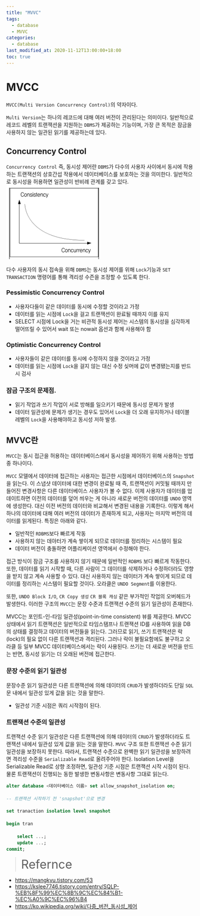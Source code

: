 ```yaml
---
title: "MVVC"
tags:
  - database
  - MVVC
categories:
  - database
last_modified_at: 2020-11-12T13:00:00+18:00
toc: true
---
```

<script type="text/javascript"
src="https://cdn.mathjax.org/mathjax/latest/MathJax.js?config=TeX-AMS_HTML">
</script>

# MVCC
`MVCC(Multi Version Concurrency Control)`의 약자이다.

`Multi Version`는 하나의 레코드에 대해 여러 버전이 관리된다는 의미이다. 일반적으로 레코드 레벨의 트랜잭션을 지원하는 `DBMS`가 제공하는 기능이며, 가장 큰 목적은 잠금을 사용하지 않는 일관된 읽기를 제공하는데 있다.

## Concurrency Control
`Concurrency Control` 즉, 동시성 제어란 `DBMS`가 다수의 사용자 사이에서 동시에 작용하는 트랜잭션의 상호간섭 작용에서 데이터베이스를 보호하는 것을 의미한다. 일반적으로 동시성을 허용하면 일관성이 반비례 관계를 갖고 있다.
![이미지](/assets/images/consistency-concurrency.png)

다수 사용자의 동시 접속을 위해 `DBMS`는 동시성 제어를 위해 `Lock`기능과 `SET TRANSACTION` 명령어를 통해 격리성 수즌을 조정할 수 있도록 한다.

### Pessimistic Concurrency Control

- 사용자다들이 같은 데이터를 동시에 수정할 것이라고 가정
- 데이터를 읽는 시점에 `Lock`을 걸고 트랜잭션이 완료될 때까지 이를 유지
- SELECT 시점에 Lock을 거는 비관적 동시성 제어는 시스템의 동시성을 심각하게 떨어뜨릴 수 있어서 wait 또는 nowait 옵션과 함께 사용해야 함

### Optimistic Concurrency Control

- 사용자들이 같은 데이터를 동시에 수정하지 않을 것이라고 가정
- 데이터를 읽는 시점에 `Lock`을 걸지 않는 대신 수정 싲머에 값이 변경됐는지를 반드시 검사

### 잠금 구조의 문제점.

- 읽기 작업과 쓰기 작업이 서로 방해를 일으키기 때문에 동시성 문제가 발생
- 데이터 일관성에 문제가 생기는 경우도 있어서 `Lock`을 더 오래 유지하거나 테이블 레벨의 `Lock`을 사용해야하고 동시성 저하 발생.

## MVVC란

`MVCC`는 동시 접근을 허용하는 데이터베이스에서 동시성을 제어하기 위해 사용하는 방법 중 하나이다.

`MVCC` 모델에서 데이터에 접근하는 사용자는 접근한 시점에서 데이터베이스의 `Snapshot`을 읽는다. 이 스냅샷 데이터에 대한 변경이 완료될 때 즉, 트랜잭션이 커밋될 때까지 만들어진 변경사항은 다른 데이터베이스 사용자가 볼 수 없다. 이제 사용자가 데이터를 업데이트하면 이전의 데이터를 덮어 씌우는 게 아니라 새로운 버전의 데이터를 `UNDO` 영역에 생성한다. 대신 이전 버전의 데이터와 비교해서 변경된 내용을 기록한다. 이렇게 해서 하나의 데이터에 대해 여러 버전의 데이터가 존재하게 되고, 사용자는 마지막 버전의 데이터를 읽게된다. 특징은 아래와 같다.

- 일반적인 `RDBMS`보다 빠르게 작동
- 사용하지 않는 데아터가 계속 쌓이게 되므로 데이터를 정리하는 시스템이 필요
- 데이터 버전이 충돌하면 어플리케이션 영역에서 수정해야 한다.

접근 방식이 잠금 구조를 사용하지 않기 때문에 일반적인 `RDBMS` 보다 빠르게 작동한다. 또한, 데이터를 읽기 시작할 때, 다른 사람이 그 데이터를 삭제하거나 수정하더라도 영향을 받지 않고 계속 사용할 수 있다. 대신 사용하지 않는 데이터가 계속 쌓이게 되므로 데이터를 정리하는 시스템이 필요할 것이다. 오라클은 `UNDO Segment`를 이용한다.

또한, `UNDO Block I/O`, `CR Copy 생성` `CR 블록 캐싱` 같은 부가적인 작업의 오버헤드가 발생한다. 이러한 구조의 `MVCC`는 문장 수준과 트랜잭션 수준의 읽기 일관성이 존재한다.

MVCC는 포인트-인-타임 일관성(point-in-time consistent) 뷰를 제공한다. MVCC 상태에서 읽기 트랜잭션은 일반적으로 타임스탬프나 트랜잭션 ID를 사용하여 읽을 DB의 상태를 결정하고 데이터의 버전들을 읽는다. 그러므로 읽기, 쓰기 트랜잭션은 락(lock)의 필요 없이 다른 트랜잭션과 격리된다. 그러나 락이 불필요함에도 불구하고 오라클 등 일부 MVCC 데이터베이스에서는 락이 사용된다. 쓰기는 더 새로운 버전을 만드는 반면, 동시성 읽기는 더 오래된 버전에 접근한다.

### 문장 수준의 읽기 일관성

문장수준 읽기 일관성은 다른 트랜잭션에 의해 데이터의 `CRUD`가 발생하더라도 단일 `SQL`문 내에서 일관성 있게 값을 읽는 것을 말한다.

- 일관성 기준 시점은 쿼리 시작점이 된다.

### 트랜잭션 수준의 일관성

트랜잭션 수준 읽기 일관성은 다른 트랜잭션에 의해 데이터의 `CRUD`가 발생하더라도 트랜잭션 내에서 일관성 있게 값을 읽는 것을 말한다.
`MVVC` 구조 또한 트랜잭션 수준 읽기 일관성을 보장하지 못한다. 따라서, 트랜잭션 수준으로 완벽한 읽기 일관성을 보장하려면 격리성 수준을 `Serializable Read`로 올려주어야 한다.
Isolation Level을 Serializable Read로 상향 조정하면, 일관성 기준 시점은 트랜잭션 시작 시점이 된다. 물론 트랜잭션이 진행되는 동한 발생한 변동사항은 변동사항 그대로 읽는다.

```sql
alter database <데이터베이스 이름> set allow_snapshot_isolation on;

-- 트랜잭션 시작하기 전 'snapshot'으로 변경

set tranaction isolation level snapshot

begin tran

    select ...;
    update ...;
commit;
```

><font size="6">Refernce</font>
- https://mangkyu.tistory.com/53
- https://kslee7746.tistory.com/entry/SQLP-%EB%8F%99%EC%8B%9C%EC%84%B1-%EC%A0%9C%EC%96%B4
- https://ko.wikipedia.org/wiki/다중_버전_동시성_제어
